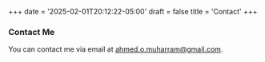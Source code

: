 +++
date = '2025-02-01T20:12:22-05:00'
draft = false
title = 'Contact'
+++

### Contact Me

You can contact me via email at [ahmed.o.muharram@gmail.com](mailto:ahmed.o.muharram@gmail.com).
